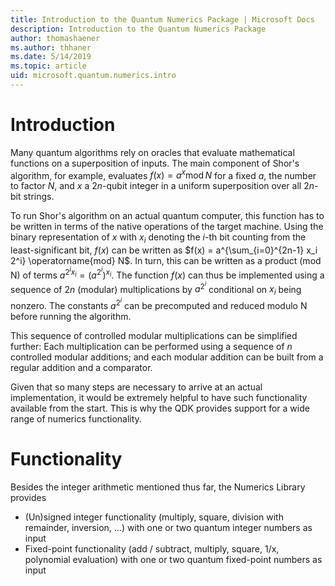 ```yaml
---
title: Introduction to the Quantum Numerics Package | Microsoft Docs
description: Introduction to the Quantum Numerics Package
author: thomashaener
ms.author: thhaner
ms.date: 5/14/2019
ms.topic: article
uid: microsoft.quantum.numerics.intro
---
```


# Introduction

Many quantum algorithms rely on oracles that evaluate mathematical functions on a superposition of inputs.
The main component of Shor's algorithm, for example, evaluates $f(x) = a^x\operatorname{mod} N$ for a fixed $a$, the number to factor $N$, and $x$ a $2n$-qubit integer in a uniform superposition over all $2n$-bit strings.

To run Shor's algorithm on an actual quantum computer, this function has to be written in terms of the native operations of the target machine.
Using the binary representation of $x$ with $x_i$ denoting the $i$-th bit counting from the least-significant bit, $f(x)$ can be written as $f(x) = a^{\sum_{i=0}^{2n-1} x_i 2^i} \operatorname{mod} N$.
In turn, this can be written as a product (mod N) of terms $a^{2^i x_i}=(a^{2^i})^{x_i}$. The function $f(x)$ can thus be implemented using a sequence of $2n$ (modular) multiplications by $a^{2^i}$ conditional on $x_i$ being nonzero. The constants $a^{2^i}$ can be precomputed and reduced modulo N before running the algorithm.

This sequence of controlled modular multiplications can be simplified further: Each multiplication can be performed using a sequence of $n$ controlled modular additions; and each modular addition can be built from a regular addition and a comparator.


Given that so many steps are necessary to arrive at an actual implementation, it would be extremely helpful to have such functionality available from the start.
This is why the QDK provides support for a wide range of numerics functionality.


# Functionality

Besides the integer arithmetic mentioned thus far, the Numerics Library provides

 - (Un)signed integer functionality (multiply, square, division with remainder, inversion, ...) with one or two quantum integer numbers as input
 - Fixed-point functionality (add / subtract, multiply, square, 1/x, polynomial evaluation) with one or two quantum fixed-point numbers as input

